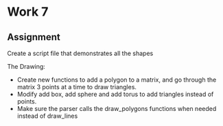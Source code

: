 # Work 7
## Assignment
Create a script file that demonstrates all the shapes

The Drawing:
* Create new functions to add a polygon to a matrix, and go through the matrix 3 points at a time to draw triangles.
* Modify add box, add sphere and add torus to add triangles instead of points.
* Make sure the parser calls the draw_polygons functions when needed instead of draw_lines
